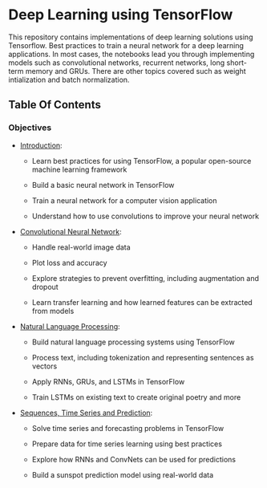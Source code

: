 # Deep Learning using TensorFlow

This repository contains implementations of deep learning solutions using Tensorflow. Best practices to train a neural network for a deep learning applications. In most cases, the notebooks lead you through implementing models such as convolutional networks, recurrent networks, long short-term memory and GRUs. There are other topics covered such as weight intialization and batch normalization.

## Table Of Contents

### Objectives

* [Introduction](https://github.com/gauthamsathyan/deep-learning-with-tensorflow/tree/main/Introduction):

  - Learn best practices for using TensorFlow, a popular open-source machine learning framework

  - Build a basic neural network in TensorFlow

  - Train a neural network for a computer vision application

  - Understand how to use convolutions to improve your neural network


* [Convolutional Neural Network](https://github.com/gauthamsathyan/deep-learning-with-tensorflow/tree/main/Convolutional%20Neural%20Network):

  - Handle real-world image data

  - Plot loss and accuracy

  - Explore strategies to prevent overfitting, including augmentation and dropout

  - Learn transfer learning and how learned features can be extracted from models


* [Natural Language Processing](https://github.com/gauthamsathyan/deep-learning-with-tensorflow/tree/main/Natural%20Language%20Processing):

  - Build natural language processing systems using TensorFlow

  - Process text, including tokenization and representing sentences as vectors

  - Apply RNNs, GRUs, and LSTMs in TensorFlow

  - Train LSTMs on existing text to create original poetry and more


* [Sequences, Time Series and Prediction](https://github.com/gauthamsathyan/deep-learning-with-tensorflow/tree/main/Sequences%2C%20Time%20Series%20and%20Prediction): 

  - Solve time series and forecasting problems in TensorFlow

  - Prepare data for time series learning using best practices

  - Explore how RNNs and ConvNets can be used for predictions

  - Build a sunspot prediction model using real-world data
